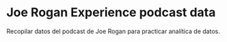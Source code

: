 # Joe Rogan Experience podcast data
Recopilar datos del podcast de Joe Rogan para practicar analítica de datos.
